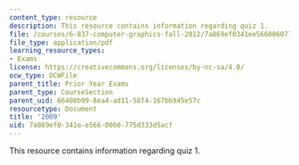 ```yaml
---
content_type: resource
description: This resource contains information regarding quiz 1.
file: /courses/6-837-computer-graphics-fall-2012/7a869ef0341ee5660060775d333d5acf_MIT6_837F12_2009_final.pdf
file_type: application/pdf
learning_resource_types:
- Exams
license: https://creativecommons.org/licenses/by-nc-sa/4.0/
ocw_type: OCWFile
parent_title: Prior Year Exams
parent_type: CourseSection
parent_uid: 66408b99-8ea4-ad11-58f4-167bb945e57c
resourcetype: Document
title: '2009'
uid: 7a869ef0-341e-e566-0060-775d333d5acf
---
```

This resource contains information regarding quiz 1.